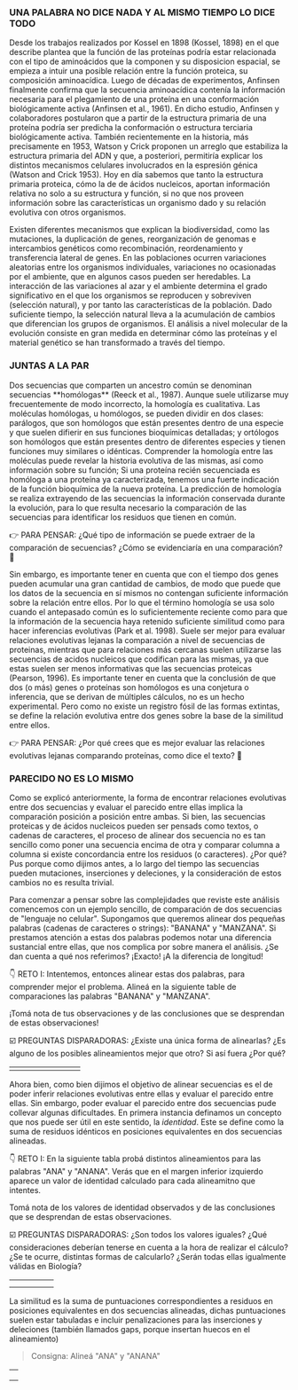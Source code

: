<script src="https://code.jquery.com/jquery-3.5.1.min.js" integrity="sha256-9/aliU8dGd2tb6OSsuzixeV4y/faTqgFtohetphbbj0=" crossorigin="anonymous"></script>
<link rel="stylesheet" type="text/css" href="css/alignment.css">
<script src="js/alignment.js"></script>

### **UNA PALABRA NO DICE NADA Y AL MISMO TIEMPO LO DICE TODO**
<p class='informative-text'>
Desde los trabajos realizados por Kossel en 1898 (Kossel, 1898)​ en el que describe plantea que la función de las proteı́nas podrı́a estar relacionada con el tipo de aminoácidos que la componen y su disposicion espacial, se empieza a intuir una posible relación entre la función proteica, su composición aminoacídica. Luego de décadas de experimentos, Anfinsen finalmente confirma que la secuencia aminoacídica contenía la información necesaria para el plegamiento de una proteína en una conformación biológicamente activa (Anfinsen et al., 1961)​. En dicho estudio, Anfinsen y colaboradores postularon que a partir de la estructura primaria de una proteína podría ser predicha la conformación o estructura terciaria biológicamente activa. También recientemente en la historia, más precisamente en 1953, Watson y Crick proponen un arreglo que estabiliza la estructura primaria del ADN y que, a posteriori, permitiría explicar los distintos mecanismos celulares involucrados en la espresión génica (Watson and Crick 1953). Hoy en día sabemos que tanto la estructura primaria proteica, cómo la de de ácidos nucleicos, aportan información relativa no solo a su estructura y función, si no que nos proveen información sobre las características un organismo dado y su relación evolutiva con otros organismos.
</p>
<p class='informative-text'>
Existen diferentes mecanismos que explican la biodiversidad, como las mutaciones, la duplicación de genes, reorganización de genomas e intercambios genéticos como recombinación, reordenamiento y transferencia lateral de genes. En las poblaciones ocurren variaciones aleatorias entre los organismos individuales, variaciones no ocasionadas por el ambiente, que en algunos casos pueden ser heredables. La interacción de las variaciones al azar y el ambiente determina el grado significativo en el que los organismos se reproducen y sobreviven (selección natural), y por tanto las características de la población. Dado suficiente tiempo, la selección natural lleva a la acumulación de cambios que diferencian los grupos de organismos. El análisis a nivel molecular de la evolución consiste en gran medida en determinar cómo las proteínas y el material genético se han transformado a través del tiempo.
</p>

### **JUNTAS A LA PAR**
<p class='informative-text'>
Dos secuencias que comparten un ancestro común se denominan secuencias **homólogas** (Reeck et al., 1987). Aunque suele utilizarse muy frecuentemente de modo incorrecto, la homología es cualitativa. Las moléculas homólogas, u homólogos, se pueden dividir en dos clases: parálogos, que son homólogos que están presentes dentro de una especie y que suelen difierir en sus funciones bioquímicas detalladas; y ortólogos son homólogos que están presentes dentro de diferentes especies y tienen funciones muy similares o idénticas. Comprender la homología entre las moléculas puede revelar la historia evolutiva de las mismas, así como información sobre su función; Si una proteína recién secuenciada es homóloga a una proteína ya caracterizada, tenemos una fuerte indicación de la función bioquímica de la nueva proteína. La predicción de homologı́a se realiza extrayendo de las secuencias la información conservada durante la evolución, para lo que resulta necesario la comparación de las secuencias para identificar los residuos que tienen en común.
</p>
<p class='pensar'>
👉 PARA PENSAR: ¿Qué tipo de información se puede extraer de la comparación de secuencias? ¿Cómo se evidenciaría en una comparación? 🤔
</p>

<p class='informative-text'>
Sin embargo, es importante tener en cuenta que con el tiempo dos genes pueden acumular una gran cantidad de cambios, de modo que puede que los datos de la secuencia en sí mismos no contengan suficiente información sobre la relación entre ellos. Por lo que el término homología se usa solo cuando el antepasado común es lo suficientemente reciente como para que la información de la secuencia haya retenido suficiente similitud como para hacer inferencias evolutivas (Park et al. 1998). Suele ser mejor para evaluar relaciones evolutivas lejanas la comparación a nivel de secuencias de proteinas, mientras que para relaciones más cercanas suelen utilizarse las secuencias de acidos nucleicos que codifican para las mismas, ya que estas suelen ser menos informativas que las secuencias proteicas (Pearson, 1996). Es importante tener en cuenta que la conclusión de que dos (o más) genes o proteínas son homólogos es una conjetura o inferencia, que se derivan de múltiples cálculos, no es un hecho experimental. Pero como no existe un registro fósil de las formas extintas, se define la relación evolutiva entre dos genes sobre la base de la similitud entre ellos.
</p>

<p class='pensar'>
👉 PARA PENSAR: ¿Por qué crees que es mejor evaluar las relaciones evolutivas lejanas comparando proteínas, como dice el texto? 🤔
</p>


### **PARECIDO NO ES LO MISMO**
<p class='informative-text'>
Como se explicó anteriormente, la forma de encontrar relaciones evolutivas entre dos secuencias y evaluar el parecido entre ellas implica la comparación posición a posición entre ambas. Si bien, las secuencias proteicas y de ácidos nucleicos pueden ser pensads como textos, o cadenas de caracteres, el proceso de alinear dos secuencia no es tan sencillo como poner una secuencia encima de otra y comparar columna a columna si existe concordancia entre los residuos (o caracteres). ¿Por qué? Pus porque como dijimos antes, a lo largo del tiempo las secuencias pueden  mutaciones, inserciones y deleciones, y la consideración de estos cambios no es resulta trivial.
</p>
<p class='informative-text'>
Para comenzar a pensar sobre las complejidades que reviste este análisis comencemos con un ejemplo sencillo, de comparación de dos secuencias de "lenguaje no celular". Supongamos que queremos alinear dos pequeñas palabras (cadenas de caracteres o strings): "BANANA" y "MANZANA". Si prestamos atención a estas dos palabras podemos notar una diferencia sustancial entre ellas, que nos complica por sobre manera el análisis. ¿Se dan cuenta a qué nos referimos? ¡Exacto! ¡A la diferencia de longitud!
</p>

<p class='reto'> 👇 RETO I: Intentemos, entonces alinear estas dos palabras, para comprender mejor el problema. Alineá en la siguiente table de comparaciones las palabras "BANANA" y "MANZANA".</p>
<p class='reto'> ¡Tomá nota de tus observaciones y de las conclusiones que se desprendan de estas observaciones! </p>
<p class='disparadores'>
 ☑️ PREGUNTAS DISPARADORAS: ¿Existe una única forma de alinearlas? ¿Es alguno de los posibles alineamientos mejor que otro? Si así fuera ¿Por qué?
</p>


<div class='container'>
<table class="umi-alignment-table" >
  <tr class="umi-alignment-row"  data-align-expected="-BAN-ANA"></tr>
  <tr class="umi-alignment-row" data-align-expected="M-ANZANA"></tr>
  <tr class="umi-alignment-results">
      <td class="umi-alignment-result"></td>
      <td class="umi-alignment-result"></td>
      <td class="umi-alignment-result"></td>
      <td class="umi-alignment-result"></td>
      <td class="umi-alignment-result"></td>
      <td class="umi-alignment-result"></td>
      <td class="umi-alignment-result"></td>
      <td class="umi-alignment-result"></td>
  </tr>
</table>
</div>



<p class='informative-text'>
Ahora bien, como bien dijimos el objetivo de alinear secuencias es el de poder inferir relaciones evolutivas entre ellas y evaluar el parecido entre ellas. Sin embargo, poder evaluar el parecido entre dos secuencias pude collevar algunas dificultades. En primera instancia definamos un concepto que nos puede ser útil en este sentido, la <i>identidad</i>. Este se define como la suma de residuos idénticos en posiciones equivalentes en dos secuencias alineadas.
</p>
<p class='reto'> 👇 RETO I: En la siguiente tabla probá distintos alineamientos para las palabras "ANA" y "ANANA". Verás que en el margen inferior izquierdo aparece un valor de identidad calculado para cada alineamitno que intentes. </p>
<p class='reto'> Tomá nota de los valores de identidad observados y de las conclusiones que se desprendan de estas observaciones. </p>
<p class='disparadores'>
 ☑️ PREGUNTAS DISPARADORAS: ¿Son todos los valores iguales? ¿Qué consideraciones deberían tenerse en cuenta a la hora de realizar el cálculo? ¿Se te ocurre, distintas formas de calcularlo? ¿Serán todas ellas igualmente válidas en Biología?
</p>

<div class='container'>
<table class="umi-alignment-table" >
  <tr class="umi-alignment-row"  data-align-expected="--ANA"></tr>
  <tr class="umi-alignment-row" data-align-expected="ANANA"></tr>
  <tr class="umi-alignment-results">
      <td class="umi-alignment-result"></td>
      <td class="umi-alignment-result"></td>
      <td class="umi-alignment-result"></td>
      <td class="umi-alignment-result"></td>
      <td class="umi-alignment-result"></td>
  </tr>
  <tr>
    <td class="umi-alignment-identity-level">
  </tr>
</table>
</div>


<p class='informative-text'>La similitud es la suma de puntuaciones correspondientes a residuos en posiciones equivalentes en dos secuencias alineadas, dichas puntuaciones suelen estar tabuladas e incluir penalizaciones para las inserciones y deleciones (también llamados gaps, porque insertan huecos en el alineamiento)</p>

>  Consigna: Alineá "ANA" y "ANANA"

<div class="umi-alignment-card">
  <table class="umi-alignment-table" >
    <tr class="umi-alignment-row"  data-align-expected="--ANA" data-align-initial="A-N-A">
      <td class="umi-alignment-word-result"></td>
    </tr>
    <tr class="umi-alignment-row" data-align-expected="ANANA" data-align-initial="-">
      <td class="umi-alignment-word-result"></td>
    </tr>
    <tr class="umi-alignment-results">
      <td class="umi-alignment-general-result"></td>
    </tr>
  </table>

  <div>
    <span class="umi-alignment-card-result" ></span>
  </div>
</div>

<script>
  umi.alignment.start();
</script>

